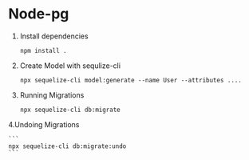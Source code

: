 # Node-pg



 1. Install dependencies

    ```
    npm install .
    ```
 
 2. Create Model with sequlize-cli

    ```  	
    npx sequelize-cli model:generate --name User --attributes ....
    ```

 3. Running Migrations

    ```  	
    npx sequelize-cli db:migrate 
    ```
    
 4.Undoing Migrations

    ```  	
    npx sequelize-cli db:migrate:undo
    ```
 
